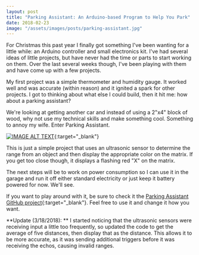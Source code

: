 ```yaml
---
layout: post
title: "Parking Assistant: An Arduino-based Program to Help You Park"
date: 2018-02-23
image: "/assets/images/posts/parking-assistant.jpg"
---
```

For Christmas this past year I finally got something I've been wanting for a little while: an Arduino controller and small electronics kit. I've had several ideas of little projects, but have never had the time or parts to start working on them. Over the last several weeks though, I've been playing with them and have come up with a few projects.

My first project was a simple thermometer and humidity gauge. It worked well and was accurate (within reason) and it ignited a spark for other projects. I got to thinking about what else I could build, then it hit me: how about a parking assistant?

We're looking at getting another car and instead of using a 2"x4" block of wood, why not use my technical skills and make something cool. Something to annoy my wife. Enter Parking Assistant.

[![IMAGE ALT TEXT](http://img.youtube.com/vi/WnKiokYo1i4/0.jpg)](http://www.youtube.com/watch?v=WnKiokYo1i4 "Video Title"){:target="_blank"}

This is just a simple project that uses an ultrasonic sensor to determine the range from an object and then display the appropriate color on the matrix. If you get too close though, it displays a flashing red "X" on the matrix.

The next steps will be to work on power consumption so I can use it in the garage and run it off either standard electricity or just keep it battery powered for now. We'll see.

If you want to play around with it, be sure to check it the [Parking Assistant GitHub project](https://github.com/dauble/Parking-Assistant){:target="_blank"}. Feel free to use it and change it how you want.

**Update (3/18/2018): **
I started noticing that the ultrasonic sensors were receiving input a little too frequently, so updated the code to get the average of five distances, then display that as the distance. This allows it to be more accurate, as it was sending additional triggers before it was receiving the echos, causing invalid ranges.